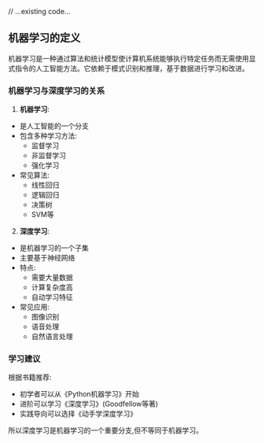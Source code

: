 // ...existing code...

## 机器学习的定义

机器学习是一种通过算法和统计模型使计算机系统能够执行特定任务而无需使用显式指令的人工智能方法。它依赖于模式识别和推理，基于数据进行学习和改进。

### 机器学习与深度学习的关系

1. **机器学习**:
- 是人工智能的一个分支
- 包含多种学习方法:
  - 监督学习
  - 非监督学习
  - 强化学习
- 常见算法:
  - 线性回归
  - 逻辑回归
  - 决策树
  - SVM等

2. **深度学习**:
- 是机器学习的一个子集
- 主要基于神经网络
- 特点:
  - 需要大量数据
  - 计算复杂度高
  - 自动学习特征
- 常见应用:
  - 图像识别
  - 语音处理
  - 自然语言处理

### 学习建议
根据书籍推荐:
- 初学者可以从《Python机器学习》开始
- 进阶可以学习《深度学习》(Goodfellow等著)
- 实践导向可以选择《动手学深度学习》

所以深度学习是机器学习的一个重要分支,但不等同于机器学习。